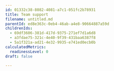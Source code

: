 ```yaml
---
id: 01332c38-8082-4081-a7c1-051fc2b78931
title: Team support
filename: untitled.md
parentId: ed8e363c-0eb4-46ab-a4e8-90664887a59d
childrenIds:
  - 69df3606-381d-417d-9375-271ef7d1a6d8
  - a3fdae75-321c-4e40-9f39-431baa6387f8
  - 5a1f321a-ad21-4e32-9935-e741ed0ecb0b
calculatedMetrics:
  readinessLevel: 0
draft: false

---
```

